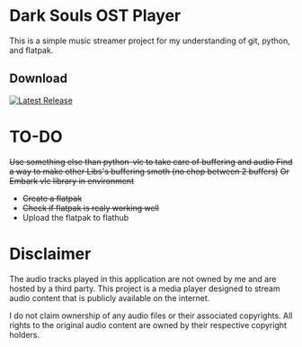 # Dark Souls OST Player
This is a simple music streamer project for my understanding of git, python, and flatpak.




## Download
[![Latest Release](https://img.shields.io/github/v/release/Neph-IO/dsost)](https://github.com/Neph-IO/dsost/releases/latest)





# TO-DO
~~Use something else than python-vlc to take care of buffering and audio Find a way to make other Libs's buffering smoth (no chop between 2 buffers)~~
~~Or~~
~~Embark vlc library in environment~~
- ~~Create a flatpak~~
- ~~Check if flatpak is realy working well~~
- Upload the flatpak to flathub


# Disclaimer

The audio tracks played in this application are not owned by me and are hosted by a third party. This project is a media player designed to stream audio content that is publicly available on the internet. 

I do not claim ownership of any audio files or their associated copyrights. All rights to the original audio content are owned by their respective copyright holders. 

